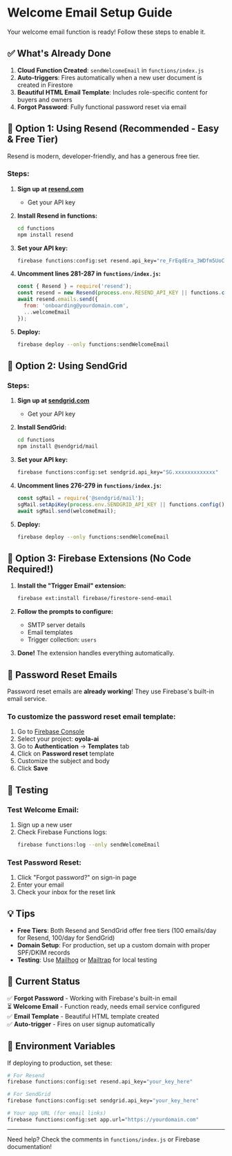 # Welcome Email Setup Guide

Your welcome email function is ready! Follow these steps to enable it.

## ✅ What's Already Done

1. **Cloud Function Created**: `sendWelcomeEmail` in `functions/index.js`
2. **Auto-triggers**: Fires automatically when a new user document is created in Firestore
3. **Beautiful HTML Email Template**: Includes role-specific content for buyers and owners
4. **Forgot Password**: Fully functional password reset via email

## 🚀 Option 1: Using Resend (Recommended - Easy & Free Tier)

Resend is modern, developer-friendly, and has a generous free tier.

### Steps:

1. **Sign up at [resend.com](https://resend.com)**
   - Get your API key

2. **Install Resend in functions:**
   ```bash
   cd functions
   npm install resend
   ```

3. **Set your API key:**
   ```bash
   firebase functions:config:set resend.api_key="re_FrEqdEra_3WDfm5UoCofazvVcZswSZk6t"
   ```

4. **Uncomment lines 281-287 in `functions/index.js`:**
   ```javascript
   const { Resend } = require('resend');
   const resend = new Resend(process.env.RESEND_API_KEY || functions.config().resend.api_key);
   await resend.emails.send({
     from: 'onboarding@yourdomain.com',
     ...welcomeEmail
   });
   ```

5. **Deploy:**
   ```bash
   firebase deploy --only functions:sendWelcomeEmail
   ```

## 🚀 Option 2: Using SendGrid

### Steps:

1. **Sign up at [sendgrid.com](https://sendgrid.com)**
   - Get your API key

2. **Install SendGrid:**
   ```bash
   cd functions
   npm install @sendgrid/mail
   ```

3. **Set your API key:**
   ```bash
   firebase functions:config:set sendgrid.api_key="SG.xxxxxxxxxxxxx"
   ```

4. **Uncomment lines 276-279 in `functions/index.js`:**
   ```javascript
   const sgMail = require('@sendgrid/mail');
   sgMail.setApiKey(process.env.SENDGRID_API_KEY || functions.config().sendgrid.api_key);
   await sgMail.send(welcomeEmail);
   ```

5. **Deploy:**
   ```bash
   firebase deploy --only functions:sendWelcomeEmail
   ```

## 🚀 Option 3: Firebase Extensions (No Code Required!)

1. **Install the "Trigger Email" extension:**
   ```bash
   firebase ext:install firebase/firestore-send-email
   ```

2. **Follow the prompts to configure:**
   - SMTP server details
   - Email templates
   - Trigger collection: `users`

3. **Done!** The extension handles everything automatically.

## 📧 Password Reset Emails

Password reset emails are **already working**! They use Firebase's built-in email service.

### To customize the password reset email template:

1. Go to [Firebase Console](https://console.firebase.google.com)
2. Select your project: **oyola-ai**
3. Go to **Authentication** → **Templates** tab
4. Click on **Password reset** template
5. Customize the subject and body
6. Click **Save**

## 🎯 Testing

### Test Welcome Email:
1. Sign up a new user
2. Check Firebase Functions logs:
   ```bash
   firebase functions:log --only sendWelcomeEmail
   ```

### Test Password Reset:
1. Click "Forgot password?" on sign-in page
2. Enter your email
3. Check your inbox for the reset link

## 💡 Tips

- **Free Tiers**: Both Resend and SendGrid offer free tiers (100 emails/day for Resend, 100/day for SendGrid)
- **Domain Setup**: For production, set up a custom domain with proper SPF/DKIM records
- **Testing**: Use [Mailhog](https://github.com/mailhog/MailHog) or [Mailtrap](https://mailtrap.io) for local testing

## 📝 Current Status

✅ **Forgot Password** - Working with Firebase's built-in email  
⏳ **Welcome Email** - Function ready, needs email service configured  
✅ **Email Template** - Beautiful HTML template created  
✅ **Auto-trigger** - Fires on user signup automatically  

## 🔧 Environment Variables

If deploying to production, set these:

```bash
# For Resend
firebase functions:config:set resend.api_key="your_key_here"

# For SendGrid  
firebase functions:config:set sendgrid.api_key="your_key_here"

# Your app URL (for email links)
firebase functions:config:set app.url="https://yourdomain.com"
```

---

Need help? Check the comments in `functions/index.js` or Firebase documentation!

